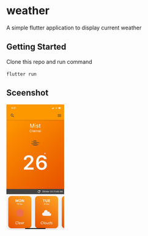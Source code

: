 # weather

A simple flutter application to display current weather

## Getting Started

Clone this repo and run command

`flutter run`

## Sceenshot
<img src="https://raw.githubusercontent.com/mahiznan/weather/master/screens/screen1.jpeg" width="30%" height="30%">
